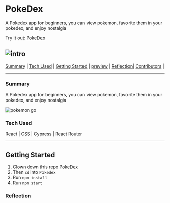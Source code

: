 # PokeDex
A Pokedex app for beginners, you can view pokemon, favorite them in your pokedex, and enjoy nostalgia 
 
Try It out: [PokeDex](https://pokedex-murex-ten.vercel.app/)

![intro](https://media2.giphy.com/media/vsyKKf1t22nmw/giphy.gif?cid=ecf05e476huqp9tfaola1nojqklkhapyepn7opj0yrw8nahy&rid=giphy.gif&ct=g)
---

[Summary](#summary) |
[Tech Used](#tech-used) |
[Getting Started](#getting-started) |
[preview](#preview) |
[Reflection](#reflection)|
[Contributors](#contributors) | 

---
### Summary 
A Pokedex app for beginners, you can view pokemon, favorite them in your pokedex, and enjoy nostalgia 

![pokemon go](https://media4.giphy.com/media/NwBKZwo4t1yWA/giphy.gif?cid=ecf05e47tvydq4lkr6u2de98hsjimg4efzmurjxnfyznp09p&rid=giphy.gif&ct=g)


### Tech Used
React | CSS | Cypress | React Router

---

## Getting Started
1) Clown down this repo [PokeDex](https://github.com/RosaTheDev/Pokedex)
2) Then ```cd``` into ```Pokedex```
3) Run ```npm install```
4) Run ```npm start```


### Reflection 

<br>

  
